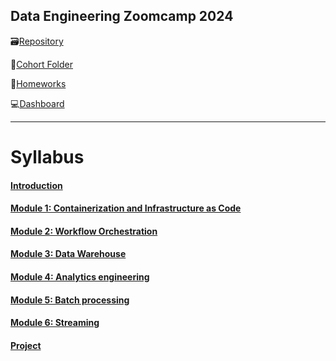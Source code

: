 ## Data Engineering Zoomcamp 2024

🗃️[Repository](https://github.com/DataTalksClub/data-engineering-zoomcamp)

📁[Cohort Folder](https://github.com/DataTalksClub/data-engineering-zoomcamp/tree/main/cohorts%2F2024)

📜[Homeworks](https://courses.datatalks.club/de-zoomcamp-2024/)

💻[Dashboard](https://dezoomcamp.streamlit.app/Course%20Overview)

---

# Syllabus
#### [Introduction]()
#### [Module 1: Containerization and Infrastructure as Code](https://github.com/DataTalksClub/data-engineering-zoomcamp/blob/main/01-docker-terraform)

#### [Module 2: Workflow Orchestration](https://github.com/DataTalksClub/data-engineering-zoomcamp/blob/main/02-workflow-orchestration)

#### [Module 3: Data Warehouse](https://github.com/DataTalksClub/data-engineering-zoomcamp/blob/main/03-data-warehouse)

#### [Module 4: Analytics engineering](https://github.com/DataTalksClub/data-engineering-zoomcamp/blob/main/04-analytics-engineering)

#### [Module 5: Batch processing](https://github.com/DataTalksClub/data-engineering-zoomcamp/blob/main/05-batch)

#### [Module 6: Streaming](https://github.com/DataTalksClub/data-engineering-zoomcamp/blob/main/06-streaming)

#### [Project]()
